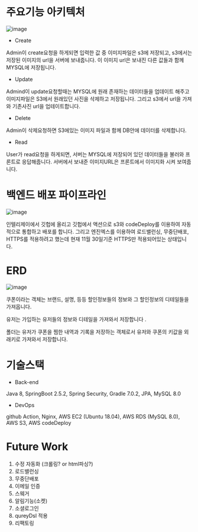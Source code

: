 
# 주요기능 아키텍처
![image](https://user-images.githubusercontent.com/90609214/144568667-2a0749ca-d04c-4606-8aa2-9dcb98e77eb3.png)

* Create

Admin이 create요청을 하게되면 입력한 값 중 이미지파일은 s3에 저장되고, s3에서는 저장된 이미지의 url을 서버에 보내줍니다. 이 이미지 url은 보내진 다른 값들과 함께 MYSQL에 저장됩니다. 
* Update

Admind이 update요청할때는 MYSQL에 원래 존재하는 데이터들을 업데이트 해주고 이미지파일은 S3에서 원래있던 사진을 삭제하고 저장됩니다. 그리고 s3에서 url을 가져와 기존사진 url을 업테이트합니다.
* Delete

Admin이 삭제요청하면 S3에있는 이미지 파일과 함께 DB안에 데이터를 삭제합니다. 
* Read

User가 read요청을 하게되면, 서버는 MYSQL에 저장되어 있던 데이터들을 불러와 프론트로 응답해줍니다. 서버에서 보내준 이미지URL은 프론트에서 이미지화 시켜 보여줍니다.

 
 
# 백엔드 배포 파이프라인

![image](https://user-images.githubusercontent.com/90609214/144567611-a6a55e77-efe4-4ee2-9166-4372f80618b9.png)

인텔리제이에서 깃헙에 올리고 깃헙에서 액션으로 s3와 codeDeploy를 이용하여 자동적으로 통합하고 배포를 합니다. 그리고 엔진엑스를 이용하여 로드밸런싱, 무중단배포, HTTPS를 적용하려고 했는데 현재 11월 30일기준 HTTPS만 적용되어있는 상태입니다. 



# ERD
![image](https://user-images.githubusercontent.com/90609214/144567537-b1537ae6-6cdd-43c0-a29f-2f7a12cc3432.png)


쿠폰이라는 객체는 브랜드, 설명, 등등 할인정보들의 정보와 그 할인정보의 디테일들을 가져옵니다.  

유저는 가입하는 유저들의 정보와 디테일을 가져와서 저장합니다 . 

폴더는 유저가 쿠폰을 찜한 내역과 기록을 저장하는 객체로서 유저와 쿠폰의 키값을 외래키로 가져와서 저장합니다.

# 기술스택

* Back-end

Java 8, SpringBoot 2.5.2, Spring Security, Gradle 7.0.2, JPA, MySQL 8.0

* DevOps

github Action, Nginx, AWS EC2 (Ubuntu 18.04), AWS RDS (MySQL 8.0), AWS S3, AWS codeDeploy


# Future Work

 1. 수정 자동화 (크롤링? or html파싱?)
 2. 로드밸런싱 
 3. 무중단배포
 4. 이메일 인증 
 5. 스웨거
 6. 알림기능(소켓)
 7. 소셜로그인 
 8. qureyDsl 적용
 9. 리팩토링
 
    
